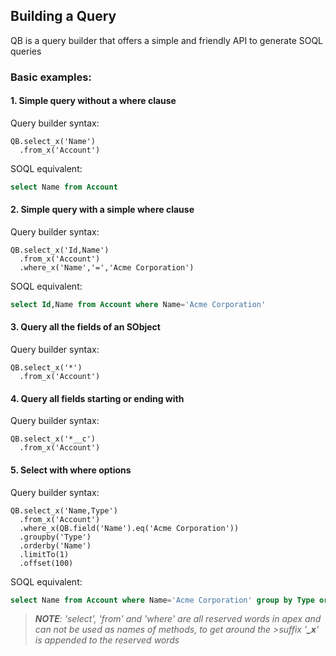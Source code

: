 
## Building a Query

QB is a query builder that offers a simple and friendly API to generate SOQL queries

### Basic examples:

#### 1. **Simple query without a where clause**

Query builder syntax:
  ```apex
  QB.select_x('Name')
    .from_x('Account')
  ```

SOQL equivalent:
  ```sql
  select Name from Account
  ```


#### 2. **Simple query with a simple where clause**

Query builder syntax:
  ```apex
  QB.select_x('Id,Name')
    .from_x('Account')
    .where_x('Name','=','Acme Corporation')
  ```

SOQL equivalent:
  ```sql
  select Id,Name from Account where Name='Acme Corporation'
  ```

#### 3. Query all the fields of an SObject

Query builder syntax:
  ```apex
  QB.select_x('*')
    .from_x('Account')
  ```
  
#### 4. Query all fields starting or ending with

Query builder syntax:
  ```apex
  QB.select_x('*__c')
    .from_x('Account')
  ```
  
#### 5. Select with where options

Query builder syntax:
  ```apex
  QB.select_x('Name,Type')
    .from_x('Account')
    .where_x(QB.field('Name').eq('Acme Corporation'))
    .groupby('Type')
    .orderby('Name')
    .limitTo(1)
    .offset(100)
  ```
SOQL equivalent:
  ```sql
  select Name from Account where Name='Acme Corporation' group by Type order by Name limit 1 offset 100
  ```
  
>*__NOTE__: 'select', 'from' and 'where' are all reserved words in apex and can not be used as names of methods, to get around the >suffix '__\_x__' is appended to the reserved words*
